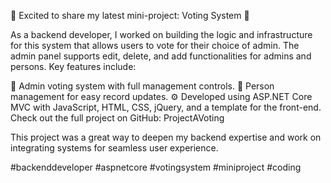 🚀 Excited to share my latest mini-project: Voting System 🎉

As a backend developer, I worked on building the logic and infrastructure for this system that allows users to vote for their choice of admin. The admin panel supports edit, delete, and add functionalities for admins and persons. Key features include:

🔄 Admin voting system with full management controls.
👤 Person management for easy record updates.
⚙️ Developed using ASP.NET Core MVC with JavaScript, HTML, CSS, jQuery, and a template for the front-end.
Check out the full project on GitHub: ProjectAVoting

This project was a great way to deepen my backend expertise and work on integrating systems for seamless user experience.

#backenddeveloper #aspnetcore #votingsystem #miniproject #coding
